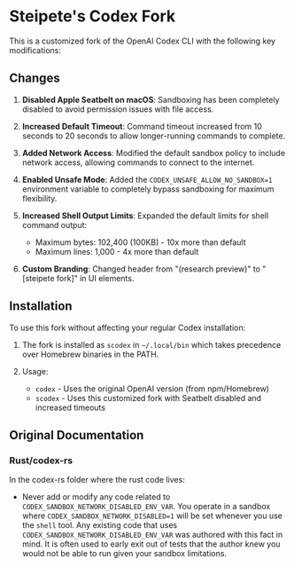 # Steipete's Codex Fork

This is a customized fork of the OpenAI Codex CLI with the following key modifications:

## Changes

1. **Disabled Apple Seatbelt on macOS**: Sandboxing has been completely disabled to avoid permission issues with file access.

2. **Increased Default Timeout**: Command timeout increased from 10 seconds to 20 seconds to allow longer-running commands to complete.

3. **Added Network Access**: Modified the default sandbox policy to include network access, allowing commands to connect to the internet.

4. **Enabled Unsafe Mode**: Added the `CODEX_UNSAFE_ALLOW_NO_SANDBOX=1` environment variable to completely bypass sandboxing for maximum flexibility.

5. **Increased Shell Output Limits**: Expanded the default limits for shell command output:

   - Maximum bytes: 102,400 (100KB) - 10x more than default
   - Maximum lines: 1,000 - 4x more than default

6. **Custom Branding**: Changed header from "(research preview)" to "[steipete fork]" in UI elements.

## Installation

To use this fork without affecting your regular Codex installation:

1. The fork is installed as `scodex` in `~/.local/bin` which takes precedence over Homebrew binaries in the PATH.

2. Usage:
   - `codex` - Uses the original OpenAI version (from npm/Homebrew)
   - `scodex` - Uses this customized fork with Seatbelt disabled and increased timeouts

## Original Documentation

### Rust/codex-rs

In the codex-rs folder where the rust code lives:

- Never add or modify any code related to `CODEX_SANDBOX_NETWORK_DISABLED_ENV_VAR`. You operate in a sandbox where `CODEX_SANDBOX_NETWORK_DISABLED=1` will be set whenever you use the `shell` tool. Any existing code that uses `CODEX_SANDBOX_NETWORK_DISABLED_ENV_VAR` was authored with this fact in mind. It is often used to early exit out of tests that the author knew you would not be able to run given your sandbox limitations.
